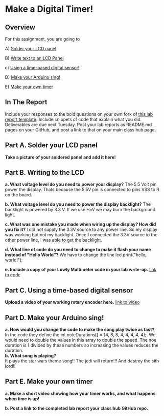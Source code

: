 # Make a Digital Timer!
 
## Overview
For this assignment, you are going to 

A) [Solder your LCD panel](#part-a-solder-your-lcd-panel)

B) [Write text to an LCD Panel](#part-b-writing-to-the-lcd) 

c) [Using a time-based digital sensor!](#part-c-using-a-time-based-digital-sensor)

D) [Make your Arduino sing!](#part-d-make-your-arduino-sing)

E) [Make your own timer](#part-e-make-your-own-timer) 
 
## In The Report
Include your responses to the bold questions on your own fork of [this lab report template](https://github.com/FAR-Lab/IDD-Fa18-Lab2). Include snippets of code that explain what you did. Deliverables are due next Tuesday. Post your lab reports as README.md pages on your GitHub, and post a link to that on your main class hub page.

## Part A. Solder your LCD panel

**Take a picture of your soldered panel and add it here!**

## Part B. Writing to the LCD
 
**a. What voltage level do you need to power your display?**
The 5.5 Volt pin power the display. Thats because the 5.5V pin is connected to pins VSS to R on the board. 

**b. What voltage level do you need to power the display backlight?**
The backlight is powered by 3.3 V. If we use +5V we may burn the background light.

**c. What was one mistake you made when wiring up the display? How did you fix it?**
I did not supply the 3.3V source to any power line. So my display was working but not my backlight. Once I connected the 3.3V source to the other power line, I was able to get the backlight. 

**d. What line of code do you need to change to make it flash your name instead of "Hello World"?**
We have to change the line lcd.print("hello, world!");
 
**e. Include a copy of your Lowly Multimeter code in your lab write-up.**
[link to code](/multimeter.ino)

## Part C. Using a time-based digital sensor

**Upload a video of your working rotary encoder here.**
[link to video](https://www.youtube.com/watch?v=65VcKsw9V5s)

## Part D. Make your Arduino sing!

**a. How would you change the code to make the song play twice as fast?**
<br > 
In the code they define the int noteDurations[] = {4, 8, 8, 4, 4, 4, 4, 4};. We would need to double the values in this array
to double the speed. The noe duration is 1 divided by these numbers so increasing the values reduces the duration.
<br >**b. What song is playing?**<br>
It plays the star wars theme song!! The jedi will return!!! And destroy the sith lord!! 

## Part E. Make your own timer

**a. Make a short video showing how your timer works, and what happens when time is up!**

**b. Post a link to the completed lab report your class hub GitHub repo.**
